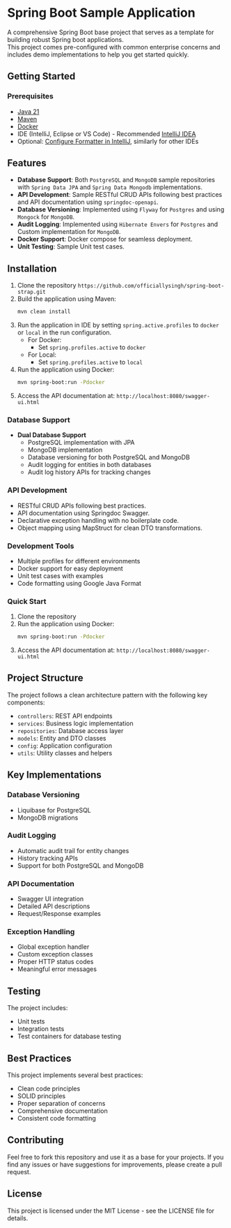 # Spring Boot Sample Application
A comprehensive Spring Boot base project that serves as a template for building robust Spring boot applications.  
This project comes pre-configured with common enterprise concerns and includes demo implementations to help you get started quickly.

## Getting Started

### Prerequisites

- [Java 21](https://sdkman.io/)
- [Maven](https://maven.apache.org)
- [Docker](https://www.docker.com)
- IDE (IntelliJ, Eclipse or VS Code) - Recommended [IntelliJ IDEA](https://www.jetbrains.com/idea)
- Optional: [Configure Formatter in IntelliJ](https://github.com/google/google-java-format/blob/master/README.md#intellij-android-studio-and-other-jetbrains-ides), similarly for other IDEs

## Features
- **Database Support**: Both `PostgreSQL` and `MongoDB` sample repositories with `Spring Data JPA` and `Spring Data Mongodb` implementations.
- **API Development**: Sample RESTful CRUD APIs following best practices and API documentation using `springdoc-openapi`.
- **Database Versioning**: Implemented using `Flyway` for `Postgres` and using `Mongock` for `MongoDB`.
- **Audit Logging**: Implemented using `Hibernate Envers` for `Postgres` and Custom implementation for `MongoDB`.
- **Docker Support**: Docker compose for seamless deployment.
- **Unit Testing**: Sample Unit test cases.

## Installation
1. Clone the repository `https://github.com/officiallysingh/spring-boot-strap.git` 
2. Build the application using Maven:
   ```bash
   mvn clean install
   ```
3. Run the application in IDE by setting `spring.active.profiles` to `docker` or `local` in the run configuration.
   - For Docker:
     - Set `spring.profiles.active` to `docker`
   - For Local:
     - Set `spring.profiles.active` to `local`
4. Run the application using Docker:
   ```bash
   mvn spring-boot:run -Pdocker
   ```
5. Access the API documentation at: `http://localhost:8080/swagger-ui.html`



### Database Support

- **Dual Database Support**
  - PostgreSQL implementation with JPA
  - MongoDB implementation
  - Database versioning for both PostgreSQL and MongoDB
  - Audit logging for entities in both databases
  - Audit log history APIs for tracking changes

### API Development

- RESTful CRUD APIs following best practices.
- API documentation using Springdoc Swagger.
- Declarative exception handling with no boilerplate code.
- Object mapping using MapStruct for clean DTO transformations.

### Development Tools

- Multiple profiles for different environments
- Docker support for easy deployment
- Unit test cases with examples
- Code formatting using Google Java Format

### Quick Start

1. Clone the repository
2. Run the application using Docker:
   ```bash
   mvn spring-boot:run -Pdocker
   ```
3. Access the API documentation at: `http://localhost:8080/swagger-ui.html`

## Project Structure

The project follows a clean architecture pattern with the following key components:

- `controllers`: REST API endpoints
- `services`: Business logic implementation
- `repositories`: Database access layer
- `models`: Entity and DTO classes
- `config`: Application configuration
- `utils`: Utility classes and helpers

## Key Implementations

### Database Versioning

- Liquibase for PostgreSQL
- MongoDB migrations

### Audit Logging

- Automatic audit trail for entity changes
- History tracking APIs
- Support for both PostgreSQL and MongoDB

### API Documentation

- Swagger UI integration
- Detailed API descriptions
- Request/Response examples

### Exception Handling

- Global exception handler
- Custom exception classes
- Proper HTTP status codes
- Meaningful error messages

## Testing

The project includes:

- Unit tests
- Integration tests
- Test containers for database testing

## Best Practices

This project implements several best practices:

- Clean code principles
- SOLID principles
- Proper separation of concerns
- Comprehensive documentation
- Consistent code formatting

## Contributing

Feel free to fork this repository and use it as a base for your projects. If you find any issues or have suggestions for improvements, please create a pull request.

## License

This project is licensed under the MIT License - see the LICENSE file for details.
